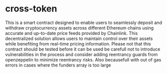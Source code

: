 # cross-token
 This is a smart contract designed to enable users to seamlessly deposit and withdraw cryptocurrency assets across different Ethereum chains using accurate and up-to-date price feeds provided by Chainlink. This decentralized solution allows users to maintain control over their assets while benefiting from real-time pricing information.
Please not that this contract should be tested before it can be used be carefull not to introduce vulnerabilities in the process and consider adding reentrancy guards from openzeppelin to minimize reentrancy risks.
Also becausefull with out of gas errors in cases where the funders array is too large 
